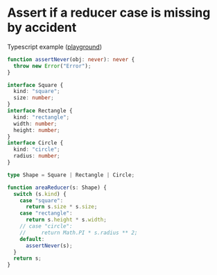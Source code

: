 # Assert if a reducer case is missing by accident

Typescript example ([playground](https://agentcooper.github.io/typescript-play/#code/GYVwdgxgLglg9mABAQwM6oKYCcoDkMBu2AFHAEYBWAXImIdgJQ11FaIDeAUIolABZY4Ad1oYRAUSyCsxAESTpshgG5OAX06cYYKNmDIIGRAGUAjiGRYjXHgGttAExqzU5yxlmqeqGAC8MzCAAtmTYqhraulj6hogAShjQyGAA5gA21tyI9mBOiLJWSakZnllCMA78gSFhWXwYMCl8UNWhWOFaOnoGRgDCMFgQGRxZOXmyEANDHl6IWMgOMCCorbUanFAAngAORsZ8yLuIALwmblaIAD7xiVDJ6UbX-YMZqpygkLAIKFbICQ4gQwyFYmA67BgjbzlKAQPiIYioAB0YwhNh4iAgaCMLnOHioWXRcwwUBAWCQSJ8-kQACpEBS-BhZjxMZh8oU7sU8QT0VYSWS6Yj6o1mjSBeVKnwmYgAPTSjFY-KTF5cwmywlEvlIACyyH4iIACgBJUVI+aLZY02kAJilDgw+hAaRa3J4aEwOHwrARKiyGh4vNJ5I6QA))

```typescript
function assertNever(obj: never): never {
  throw new Error("Error");
}

interface Square {
  kind: "square";
  size: number;
}
interface Rectangle {
  kind: "rectangle";
  width: number;
  height: number;
}
interface Circle {
  kind: "circle";
  radius: number;
}

type Shape = Square | Rectangle | Circle;

function areaReducer(s: Shape) {
  switch (s.kind) {
    case "square":
      return s.size * s.size;
    case "rectangle":
      return s.height * s.width;
    // case "circle":
    //     return Math.PI * s.radius ** 2;
    default:
      assertNever(s);
  }
  return s;
}
```